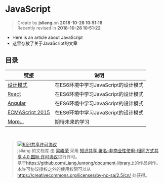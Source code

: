 JavaScript
===

> Create by **jsliang** on **2018-10-28 10:51:18**  
> Recently revised in **2018-10-28 10:51:22**

* Here is an article about JavaScript
* 这里存放了关于JavaScript的文章

## 目录
| 链接                                          | 说明                               |
| ---------------------------------------------- | ----------------------------------- |
| [设计模式](./design-pattern/design-pattern.md) | 在ES6环境中学习JavaScript的设计模式 |
| [React](./Angular/readMe.md) | 在ES6环境中学习JavaScript的设计模式 |
| [Angular](./React/readMe.md) | 在ES6环境中学习JavaScript的设计模式 |
| [ECMAScript 2015](./ECMAScript2015/Promise.md) | 在ES6环境中学习JavaScript的设计模式 |
| [More...]()                                    | 期待未来的学习                      |


<br>

> <a rel="license" href="http://creativecommons.org/licenses/by-nc-sa/4.0/"><img alt="知识共享许可协议" style="border-width:0" src="https://i.creativecommons.org/l/by-nc-sa/4.0/88x31.png" /></a><br /><span xmlns:dct="http://purl.org/dc/terms/" property="dct:title">jsliang 的文档库</span> 由 <a xmlns:cc="http://creativecommons.org/ns#" href="https://github.com/LiangJunrong/document-library" property="cc:attributionName" rel="cc:attributionURL">梁峻荣</a> 采用 <a rel="license" href="http://creativecommons.org/licenses/by-nc-sa/4.0/">知识共享 署名-非商业性使用-相同方式共享 4.0 国际 许可协议</a>进行许可。<br />基于<a xmlns:dct="http://purl.org/dc/terms/" href="https://github.com/LiangJunrong/document-library" rel="dct:source">https://github.com/LiangJunrong/document-library</a>上的作品创作。<br />本许可协议授权之外的使用权限可以从 <a xmlns:cc="http://creativecommons.org/ns#" href="https://creativecommons.org/licenses/by-nc-sa/2.5/cn/" rel="cc:morePermissions">https://creativecommons.org/licenses/by-nc-sa/2.5/cn/</a> 处获得。